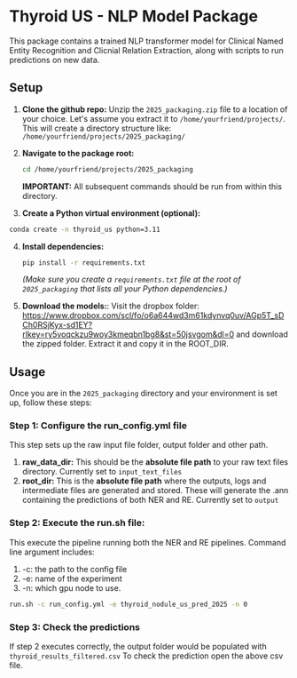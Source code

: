 # Thyroid US - NLP Model Package

This package contains a trained NLP transformer model for Clinical Named Entity Recognition and Clicnial Relation Extraction, along with scripts to run predictions on new data.

## Setup

1.  **Clone the github repo:** Unzip the `2025_packaging.zip` file to a location of your choice. Let's assume you extract it to `/home/yourfriend/projects/`. This will create a directory structure like:
    `/home/yourfriend/projects/2025_packaging/`

2.  **Navigate to the package root:**
    ```bash
    cd /home/yourfriend/projects/2025_packaging
    ```
    **IMPORTANT:** All subsequent commands should be run from within this directory.

3.  **Create a Python virtual environment (optional):**
```bash
conda create -n thyroid_us python=3.11
```

4.  **Install dependencies:**
    ```bash
    pip install -r requirements.txt
    ```
    *(Make sure you create a `requirements.txt` file at the root of `2025_packaging` that lists all your Python dependencies.)*

5. **Download the models:**:
    Visit the dropbox folder: https://www.dropbox.com/scl/fo/o6a644wd3m61kdynvq0uv/AGp5T_sDCh0RSjKyx-sd1EY?rlkey=ry5voqckzu9woy3kmeqbn1bg8&st=50jsvgom&dl=0 and download the zipped folder. Extract it and copy it in the ROOT_DIR.

## Usage

Once you are in the `2025_packaging` directory and your environment is set up, follow these steps:

### Step 1: Configure the run_config.yml file

This step sets up the raw input file folder, output folder and other path. 

1. **raw_data_dir:** This should be the **absolute file path** to your raw text files directory. Currently set to `input_text_files`
2. **root_dir:** This is the **absolute file path**  where the outputs, logs and intermediate files are generated and stored. These will generate the .ann containing the predictions of both NER and RE. Currently set to `output`

### Step 2: Execute the run.sh file:

This execute the pipeline running both the NER and RE pipelines.
Command line argument includes:
1. -c: the path to the config file
2. -e: name of the experiment
3. -n: which gpu node to use. 

```bash
run.sh -c run_config.yml -e thyroid_nodule_us_pred_2025 -n 0

```     
      
### Step 3: Check the predictions
If step 2 executes correctly, the output folder would be populated with `thyroid_results_filtered.csv`
To check the prediction open the above csv file.